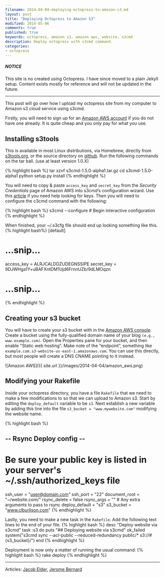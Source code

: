 ```yaml
---
filename: 2014-04-04-deploying-octopress-to-amazon-s3.md
layout: post
title: "Deploying Octopress to Amazon S3"
modified: 2014-05-06
comments: true
published: true
keywords: octopress, amazon s3, amazon aws, website, s3cmd
description: Deploy octopress with s3cmd command.
categories: 
- octopress
---
```

<div class="notice">
  <h5>NOTICE</h5>
  <p>This site is no created using Octopress. I have since moved to a plain Jekyll setup. Content exists mostly for reference and will not be updated in the future.</p>
</div>


---

This post will go over how I upload my octopress site from my computer to Amazon s3 cloud service using s3cmd.  

Firstly, you will need to sign up for an [Amazon AWS account](http://aws.amazon.com/s3/) if you do not have one already. It is quite cheap and you only pay for what you use.

## Installing s3tools
This is available in most Linux distributions, via Homebrew, directly from [s3tools.org](http://s3tools.org/download), or the source directory on [github](https://github.com/s3tools/s3cmd/releases). Run the following commands on the tar ball. (use at least version 1.0.X)

{% highlight bash %}
tar xzvf s3cmd-1.5.0-alpha1.tar.gz
cd s3cmd-1.5.0-alpha1
python setup.py install
{% endhighlight %} 

You will need to copy & paste `access_key` and `secret_key` from the *Security Credentials* page of Amazon AWS into s3cmd’s configuration wizard. Use this [article](http://www.cloudberrylab.com/blog/how-to-find-your-aws-access-key-id-and-secret-access-key-and-register-with-cloudberry-s3-explorer/) if you need help looking for keys. Then you will need to configure the c3cmd command with the following:

{% highlight bash %}
s3cmd --configure         # Begin interactive configuration
{% endhighlight %}

When finished, your ~/.s3cfg file should end up looking something like this.
{% highlight bash%}
[default]
# ...snip...
access_key = ALRJCALDDZUDEGNSSIPE 
secret_key = 9DJWHga1Y+uBAFXntDM1Ujd6FrnnUZb/9dLMOqzn
# ...snip...
{% endhighlight %} 

## Creating your s3 bucket
You will have to create your s3 bucket with in the [Amazon AWS console](https://console.aws.amazon.com/s3/home). Create a bucket using the fully-qualified domain name of your blog `(e.g., www.example.com)`. Open the Properties pane for your bucket, and then enable "Static web hosting". Make note of the “endpoint”, something like `example.com.s3-website-us-east-1.amazonaws.com`. You can use this directly, but most people will create a DNS CNAME pointing to it instead.

![Amazon AWS]({{ site.url }}/images/2014-04-04/amazon_aws.png)

## Modifying your Rakefile
Inside your octopress directory, you have a file `Rakefile` that we need to make a few modifications to so that we can upload to Amazon s3. Start by editing the `deploy_default` variable to be `s3`. Next establish a new variable by adding this line into the file `s3_bucket = "www.mywebsite.com"` modifying the website name. 

{% highlight bash %}
## -- Rsync Deploy config -- ##
# Be sure your public key is listed in your server's ~/.ssh/authorized_keys file
ssh_user       = "user@domain.com"
ssh_port       = "22"
document_root  = "~/website.com/"
rsync_delete   = false
rsync_args     = ""  # Any extra arguments to pass to rsync
deploy_default = "s3"
s3_bucket = "www.clburlison.com"
{% endhighlight %}

Lastly, you need to make a new task in the `Rakefile`. Add the following text lines to the end of your file.
{% highlight bash %}
desc "Deploy website via s3cmd"
task :s3 do
  puts "## Deploying website via s3cmd"
  ok_failed system("s3cmd sync --acl-public --reduced-redundancy public/* s3://#{s3_bucket}/")
end
{% endhighlight %}

Deployment is now only a matter of running the usual command: 
{% highlight bash %}
rake deploy
{% endhighlight %} 

---

Articles: [Jacob Elder](http://blog.jacobelder.com/2012/03/deploying-octopress-to-amazon-s3/), [Jerome Bernard](http://www.jerome-bernard.com/blog/2011/08/20/quick-tip-for-easily-deploying-octopress-blog-on-amazon-s3/)
